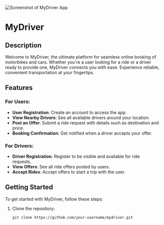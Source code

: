 ![Screenshot of MyDriver App](https://github.com/your-username/mydriver/assets/placeholder-image-link)

# MyDriver

## Description

Welcome to MyDriver, the ultimate platform for seamless online booking of motorbikes and cars. Whether you're a user looking for a ride or a driver ready to provide one, MyDriver connects you with ease. Experience reliable, convenient transportation at your fingertips.

## Features

### For Users:
- **User Registration**: Create an account to access the app.
- **View Nearby Drivers**: See all available drivers around your location.
- **Post an Offer**: Submit a ride request with details such as destination and price.
- **Booking Confirmation**: Get notified when a driver accepts your offer.

### For Drivers:
- **Driver Registration**: Register to be visible and available for ride requests.
- **View Offers**: See all ride offers posted by users.
- **Accept Rides**: Accept offers to start a trip with the user.

## Getting Started

To get started with MyDriver, follow these steps:

1. Clone the repository:
   ```bash
   git clone https://github.com/your-username/mydriver.git
